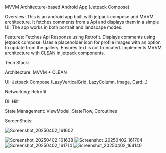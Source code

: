 MVVM Architecture-based Android App (Jetpack Compose)

Overview:
This is an android app built with jetpack compose and MVVM architecture.
It fetches comments from a Api and displays them in a simple UI.
The app works in both portrait and landscape modes.

Features:
Fetches Api Response using Retrofit.
Displays comments using jetpack compose.
Uses a placeholder icon for profile images with an option to update from the gallery.
Ensures text is not truncated.
Implements MVVM architecture with CLEAN in jetpack components.

Tech Stack:

Architecture: MVVM + CLEAN

UI: Jetpack Compose (LazyVerticalGrid, LazyColumn, Image, Card...)

Networking: Retrofit

DI: Hilt

State Management: ViewModel, StateFlow, Coroutines

ScreenShots:

![Screenshot_20250402_161602](https://github.com/user-attachments/assets/658d1f14-b553-4c6b-ad7e-dd54af675d58)

![Screenshot_20250402_161638](https://github.com/user-attachments/assets/ae8265f7-b4ae-4477-a27d-57db9f3161f7)
![Screenshot_20250402_161704](https://github.com/user-attachments/assets/4356ac24-4a92-4e40-9b4d-6ce0f6d7596b)
![Screenshot_20250402_161714](https://github.com/user-attachments/assets/41a81866-35a4-4997-8f3b-851858df19ab)
![Screenshot_20250402_164140](https://github.com/user-attachments/assets/1748f594-3b01-456f-a7b9-d26535bee8cb)
